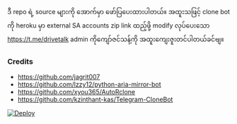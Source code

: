 ဒီ repo ရဲ့ source များကို အောက်မှာ ဖော်ပြပေးထားပါတယ်။ အထူးသဖြင့် clone bot ကို heroku မှာ external SA accounts zip link ထည့်ဖို့ modify လုပ်ပေးသော https://t.me/drivetalk admin ကိုကျော်ဇင်သန့်ကို အထူးကျေးဇူးတင်ပါတယ်ခင်ဗျ။
### Credits
- https://github.com/jagrit007
- https://github.com/lzzy12/python-aria-mirror-bot
- https://github.com/xyou365/AutoRclone
- https://github.com/kzinthant-kas/Telegram-CloneBot

[![Deploy](https://www.herokucdn.com/deploy/button.svg)](https://dashboard.heroku.com/new?template=https://github.com/publicmm9/TgCloneMyanmarSa)

